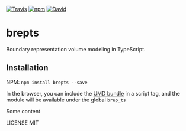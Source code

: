 <!--- header generated automatically, don't edit --->
[![Travis](https://img.shields.io/travis/NaridaL/brepts.svg?style=flat-square)](https://travis-ci.org/NaridaL/brepts)
[![npm](https://img.shields.io/npm/v/brepts.svg?style=flat-square)](https://www.npmjs.com/package/brepts)
[![David](https://img.shields.io/david/expressjs/express.svg?style=flat-square)](https://david-dm.org/NaridaL/brepts)

# brepts
Boundary representation volume modeling in TypeScript.

## Installation
NPM:  `npm install brepts --save`
    
In the browser, you can include the [UMD bundle](./dist/bundle.js) in a script tag, and the module will be available under the global `brep_ts` 
    
<!--- CONTENT-START --->
Some content
<!--- CONTENT-END --->
<!--- footer generated automatically, don't edit --->
LICENSE
MIT
